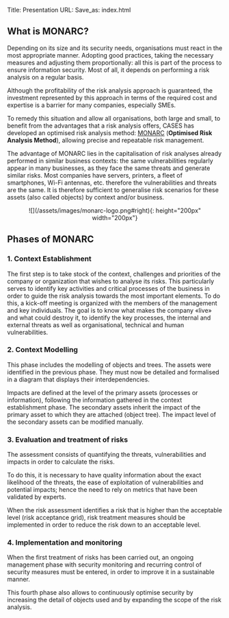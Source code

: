 Title: Presentation
URL:
Save_as: index.html

## What is MONARC?

Depending on its size and its security needs, organisations must react in the
most appropriate manner. Adopting good practices, taking the necessary measures
and adjusting them proportionally: all this is part of the process to ensure
information security. Most of all, it depends on performing a risk analysis on
a regular basis.

Although the profitability of the risk analysis approach is guaranteed, the
investment represented by this approach in terms of the required cost and
expertise is a barrier for many companies, especially SMEs.

To remedy this situation and allow all organisations, both large and small, to
benefit from the advantages that a risk analysis offers, CASES has developed an
optimised risk analysis method: [MONARC](https://github.com/monarc-project)
(**Optimised Risk Analysis Method**), allowing precise and repeatable risk
management.

The advantage of MONARC lies in the capitalisation of risk analyses already
performed in similar business contexts: the same vulnerabilities regularly
appear in many businesses, as they face the same threats and generate similar
risks. Most companies have servers, printers, a fleet of smartphones, Wi-Fi
antennas, etc. therefore the vulnerabilities and threats
are the same. It is therefore sufficient to generalise risk scenarios for these
assets (also called objects) by context and/or business.

<center>
![](/assets/images/monarc-logo.png#right){: height="200px" width="200px"}
</center>

<a name="Phases" />

## Phases of MONARC

<a name="Context" />

### 1. Context Establishment
  The first step is to take stock of the context, challenges and priorities of the company or organization that wishes to analyse its risks. This particularly serves to identify key activities and critical processes of the business in order to guide the risk analysis towards the most important elements. To do this, a kick-off meeting is organized with the members of the management and key individuals. The goal is to know what makes the company «live» and what could destroy it, to identify the key processes, the internal and external threats as well as organisational, technical and human vulnerabilities.

<a name="Modelling" />

### 2. Context Modelling
  This phase includes the modelling of objects and trees. The assets were identified in the previous phase. They must now be detailed and formalised in a diagram that displays their interdependencies.

  Impacts are defined at the level of the primary assets (processes or information), following the information gathered in the context establishment phase. The secondary assets inherit the impact of the primary asset to which they are attached (object tree). The impact level of the secondary assets can be modified manually.

<a name="Evaluation" />

### 3. Evaluation and treatment of risks
  The assessment consists of quantifying the threats, vulnerabilities and impacts in order to calculate the risks.

  To do this, it is necessary to have quality information about the exact likelihood of the threats, the ease of exploitation of vulnerabilities and potential impacts; hence the need to rely on metrics that have been validated by experts.  

  When the risk assessment identifies a risk that is higher than the acceptable level (risk acceptance grid), risk treatment measures should be implemented in order to reduce the risk down to an acceptable level.

<a name="Implementation" />

### 4. Implementation and monitoring

  When the first treatment of risks has been carried out, an ongoing management phase with security monitoring and recurring control of security measures must be entered, in order to improve it in a sustainable manner.

  This fourth phase also allows to continuously optimise security by increasing the detail of objects used and by expanding the scope of the risk analysis.
